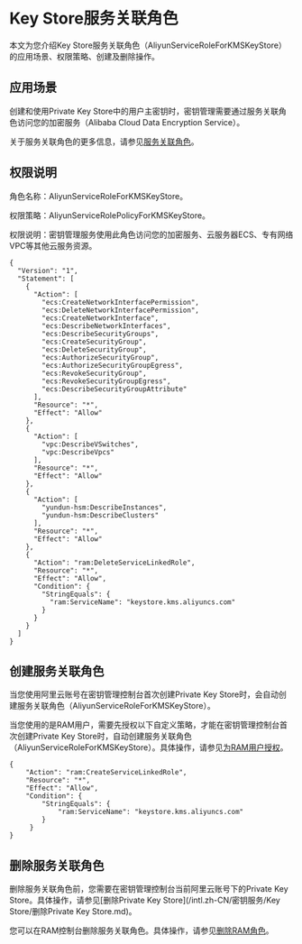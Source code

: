 # Key Store服务关联角色

本文为您介绍Key Store服务关联角色（AliyunServiceRoleForKMSKeyStore）的应用场景、权限策略、创建及删除操作。

## 应用场景

创建和使用Private Key Store中的用户主密钥时，密钥管理需要通过服务关联角色访问您的加密服务（Alibaba Cloud Data Encryption Service）。

关于服务关联角色的更多信息，请参见[服务关联角色](/intl.zh-CN/角色管理/服务关联角色.md)。

## 权限说明

角色名称：AliyunServiceRoleForKMSKeyStore。

权限策略：AliyunServiceRolePolicyForKMSKeyStore。

权限说明：密钥管理服务使用此角色访问您的加密服务、云服务器ECS、专有网络VPC等其他云服务资源。

```
{
  "Version": "1",
  "Statement": [
    {
      "Action": [
        "ecs:CreateNetworkInterfacePermission",
        "ecs:DeleteNetworkInterfacePermission",
        "ecs:CreateNetworkInterface",
        "ecs:DescribeNetworkInterfaces",
        "ecs:DescribeSecurityGroups",
        "ecs:CreateSecurityGroup",
        "ecs:DeleteSecurityGroup",
        "ecs:AuthorizeSecurityGroup",
        "ecs:AuthorizeSecurityGroupEgress",
        "ecs:RevokeSecurityGroup",
        "ecs:RevokeSecurityGroupEgress",
        "ecs:DescribeSecurityGroupAttribute"
      ],
      "Resource": "*",
      "Effect": "Allow"
    },
    {
      "Action": [
        "vpc:DescribeVSwitches",
        "vpc:DescribeVpcs"
      ],
      "Resource": "*",
      "Effect": "Allow"
    },
    {
      "Action": [
        "yundun-hsm:DescribeInstances",
        "yundun-hsm:DescribeClusters"
      ],
      "Resource": "*",
      "Effect": "Allow"
    },
    {
      "Action": "ram:DeleteServiceLinkedRole",
      "Resource": "*",
      "Effect": "Allow",
      "Condition": {
        "StringEquals": {
          "ram:ServiceName": "keystore.kms.aliyuncs.com"
        }
      }
    }
  ]
}
```

## 创建服务关联角色

当您使用阿里云账号在密钥管理控制台首次创建Private Key Store时，会自动创建服务关联角色（AliyunServiceRoleForKMSKeyStore）。

当您使用的是RAM用户，需要先授权以下自定义策略，才能在密钥管理控制台首次创建Private Key Store时，自动创建服务关联角色（AliyunServiceRoleForKMSKeyStore）。具体操作，请参见[为RAM用户授权](/intl.zh-CN/用户管理/为RAM用户授权.md)。

```
{
    "Action": "ram:CreateServiceLinkedRole",
    "Resource": "*",
    "Effect": "Allow",
    "Condition": {
        "StringEquals": {
            "ram:ServiceName": "keystore.kms.aliyuncs.com"
        }
     }
}
```

## 删除服务关联角色

删除服务关联角色前，您需要在密钥管理控制台当前阿里云账号下的Private Key Store。具体操作，请参见[删除Private Key Store](/intl.zh-CN/密钥服务/Key Store/删除Private Key Store.md)。

您可以在RAM控制台删除服务关联角色。具体操作，请参见[删除RAM角色](/intl.zh-CN/角色管理/删除RAM角色.md)。

